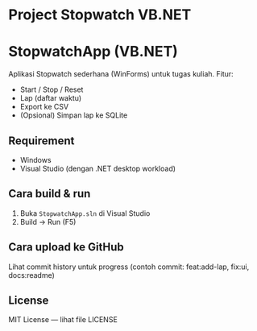 # Project Stopwatch VB.NET
# StopwatchApp (VB.NET)
Aplikasi Stopwatch sederhana (WinForms) untuk tugas kuliah.
Fitur:
- Start / Stop / Reset
- Lap (daftar waktu)
- Export ke CSV
- (Opsional) Simpan lap ke SQLite

## Requirement
- Windows
- Visual Studio (dengan .NET desktop workload)

## Cara build & run
1. Buka `StopwatchApp.sln` di Visual Studio
2. Build -> Run (F5)

## Cara upload ke GitHub
Lihat commit history untuk progress (contoh commit: feat:add-lap, fix:ui, docs:readme)

## License
MIT License — lihat file LICENSE
